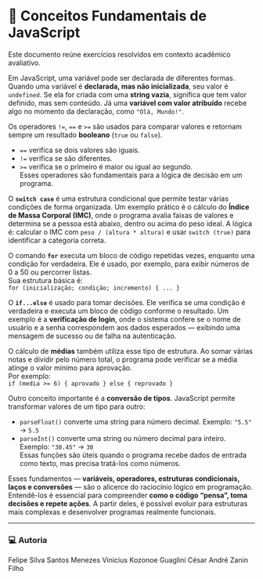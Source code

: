 # 🧠 Conceitos Fundamentais de JavaScript

Este documento reúne exercícios resolvidos em contexto acadêmico avaliativo.

Em JavaScript, uma variável pode ser declarada de diferentes formas. Quando uma variável é **declarada, mas não inicializada**, seu valor é `undefined`. Se ela for criada com uma **string vazia**, significa que tem valor definido, mas sem conteúdo. Já uma **variável com valor atribuído** recebe algo no momento da declaração, como `"Olá, Mundo!"`.

Os operadores `!=`, `==` e `>=` são usados para comparar valores e retornam sempre um resultado **booleano** (`true` ou `false`).  
- `==` verifica se dois valores são iguais.  
- `!=` verifica se são diferentes.  
- `>=` verifica se o primeiro é maior ou igual ao segundo.  
Esses operadores são fundamentais para a lógica de decisão em um programa.

O **`switch case`** é uma estrutura condicional que permite testar várias condições de forma organizada. Um exemplo prático é o cálculo do **Índice de Massa Corporal (IMC)**, onde o programa avalia faixas de valores e determina se a pessoa está abaixo, dentro ou acima do peso ideal. A lógica é: calcular o IMC com `peso / (altura * altura)` e usar `switch (true)` para identificar a categoria correta.

O comando **`for`** executa um bloco de código repetidas vezes, enquanto uma condição for verdadeira. Ele é usado, por exemplo, para exibir números de 0 a 50 ou percorrer listas.  
Sua estrutura básica é:  
`for (inicialização; condição; incremento) { ... }`

O **`if...else`** é usado para tomar decisões. Ele verifica se uma condição é verdadeira e executa um bloco de código conforme o resultado. Um exemplo é a **verificação de login**, onde o sistema confere se o nome de usuário e a senha correspondem aos dados esperados — exibindo uma mensagem de sucesso ou de falha na autenticação.

O cálculo de **médias** também utiliza esse tipo de estrutura. Ao somar várias notas e dividir pelo número total, o programa pode verificar se a média atinge o valor mínimo para aprovação.  
Por exemplo:  
`if (media >= 6) { aprovado } else { reprovado }`

Outro conceito importante é a **conversão de tipos**. JavaScript permite transformar valores de um tipo para outro:  
- `parseFloat()` converte uma string para número decimal. Exemplo: `"5.5"` → `5.5`  
- `parseInt()` converte uma string ou número decimal para inteiro. Exemplo: `"30.45"` → `30`  
Essas funções são úteis quando o programa recebe dados de entrada como texto, mas precisa tratá-los como números.

Esses fundamentos — **variáveis, operadores, estruturas condicionais, laços e conversões** — são o alicerce do raciocínio lógico em programação. Entendê-los é essencial para compreender **como o código “pensa”, toma decisões e repete ações**. A partir deles, é possível evoluir para estruturas mais complexas e desenvolver programas realmente funcionais.

---

### 💻 Autoria
Felipe Silva Santos Menezes
Vinicius Kozonoe Guaglini
César André Zanin Filho

